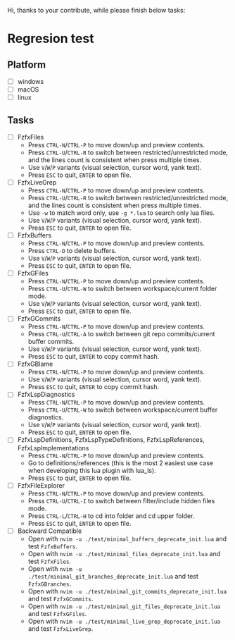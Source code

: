 Hi, thanks to your contribute, while please finish below tasks:

# Regresion test

## Platform

- [ ] windows
- [ ] macOS
- [ ] linux

## Tasks

- [ ] FzfxFiles
  - Press `CTRL-N`/`CTRL-P` to move down/up and preview contents.
  - Press `CTRL-U`/`CTRL-R` to switch between restricted/unrestricted mode, and the lines count is consistent when press multiple times.
  - Use `V`/`W`/`P` variants (visual selection, cursor word, yank text).
  - Press `ESC` to quit, `ENTER` to open file.
- [ ] FzfxLiveGrep
  - Press `CTRL-N`/`CTRL-P` to move down/up and preview contents.
  - Press `CTRL-U`/`CTRL-R` to switch between restricted/unrestricted mode, and the lines count is consistent when press multiple times.
  - Use `-w` to match word only, use `-g *.lua` to search only lua files.
  - Use `V`/`W`/`P` variants (visual selection, cursor word, yank text).
  - Press `ESC` to quit, `ENTER` to open file.
- [ ] FzfxBuffers
  - Press `CTRL-N`/`CTRL-P` to move down/up and preview contents.
  - Press `CTRL-D` to delete buffers.
  - Use `V`/`W`/`P` variants (visual selection, cursor word, yank text).
  - Press `ESC` to quit, `ENTER` to open file.
- [ ] FzfxGFiles
  - Press `CTRL-N`/`CTRL-P` to move down/up and preview contents.
  - Press `CTRL-U`/`CTRL-W` to switch between workspace/current folder mode.
  - Use `V`/`W`/`P` variants (visual selection, cursor word, yank text).
  - Press `ESC` to quit, `ENTER` to open file.
- [ ] FzfxGCommits
  - Press `CTRL-N`/`CTRL-P` to move down/up and preview contents.
  - Press `CTRL-U`/`CTRL-A` to switch between git repo commits/current buffer commits.
  - Use `V`/`W`/`P` variants (visual selection, cursor word, yank text).
  - Press `ESC` to quit, `ENTER` to copy commit hash.
- [ ] FzfxGBlame
  - Press `CTRL-N`/`CTRL-P` to move down/up and preview contents.
  - Use `V`/`W`/`P` variants (visual selection, cursor word, yank text).
  - Press `ESC` to quit, `ENTER` to copy commit hash.
- [ ] FzfxLspDiagnostics
  - Press `CTRL-N`/`CTRL-P` to move down/up and preview contents.
  - Press `CTRL-U`/`CTRL-W` to switch between workspace/current buffer diagnostics.
  - Use `V`/`W`/`P` variants (visual selection, cursor word, yank text).
  - Press `ESC` to quit, `ENTER` to open file.
- [ ] FzfxLspDefinitions, FzfxLspTypeDefinitions, FzfxLspReferences, FzfxLspImplementations
  - Press `CTRL-N`/`CTRL-P` to move down/up and preview contents.
  - Go to definitions/references (this is the most 2 easiest use case when developing this lua plugin with lua_ls).
  - Press `ESC` to quit, `ENTER` to open file.
- [ ] FzfxFileExplorer
  - Press `CTRL-N`/`CTRL-P` to move down/up and preview contents.
  - Press `CTRL-U`/`CTRL-I` to switch between filter/include hidden files mode.
  - Press `CTRL-L`/`CTRL-H` to cd into folder and cd upper folder.
  - Press `ESC` to quit, `ENTER` to open file.
- [ ] Backward Compatible
  - Open with `nvim -u ./test/minimal_buffers_deprecate_init.lua` and test `FzfxBuffers`.
  - Open with `nvim -u ./test/minimal_files_deprecate_init.lua` and test `FzfxFiles`.
  - Open with `nvim -u ./test/minimal_git_branches_deprecate_init.lua` and test `FzfxGBranches`.
  - Open with `nvim -u ./test/minimal_git_commits_deprecate_init.lua` and test `FzfxGCommits`.
  - Open with `nvim -u ./test/minimal_git_files_deprecate_init.lua` and test `FzfxGFiles`.
  - Open with `nvim -u ./test/minimal_live_grep_deprecate_init.lua` and test `FzfxLiveGrep`.
